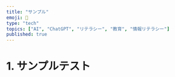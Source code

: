 ```yaml
---
title: "サンプル"
emoji: 🤖
type: "tech"
topics: ["AI", "ChatGPT", "リテラシー", "教育", "情報リテラシー"]
published: true
---
```


# 1. サンプルテスト